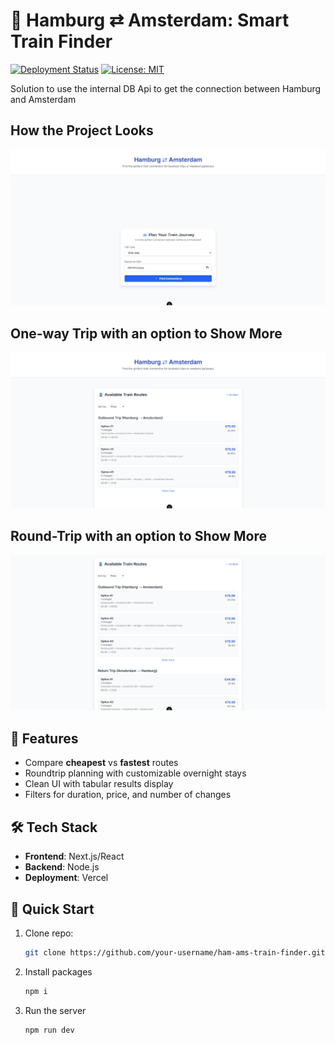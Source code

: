 # 🚄 Hamburg ⇄ Amsterdam: Smart Train Finder

[![Deployment Status](https://img.shields.io/badge/deployed%20on-Vercel-black?style=flat&logo=vercel)](https://your-deployment-link.vercel.app)
[![License: MIT](https://img.shields.io/badge/License-MIT-yellow.svg)](https://opensource.org/licenses/MIT)

Solution to use the internal DB Api to get the connection between Hamburg and Amsterdam

## How the Project Looks

![Project Screenshot](./main-screenshot.png)


## One-way Trip with an option to Show More
![Project Screenshot](./one-way-trip-screenshot.png)


## Round-Trip with an option to Show More
![Project Screenshot](./round-trip-screenshot.png)

## 🌟 Features

- Compare **cheapest** vs **fastest** routes
- Roundtrip planning with customizable overnight stays
- Clean UI with tabular results display
- Filters for duration, price, and number of changes

## 🛠 Tech Stack

- **Frontend**: Next.js/React
- **Backend**: Node.js
- **Deployment**: Vercel

## 🚀 Quick Start

1. Clone repo:
   ```bash
   git clone https://github.com/your-username/ham-ams-train-finder.git

2. Install packages
   ```bash
   npm i

3. Run the server
   ```bash
   npm run dev
